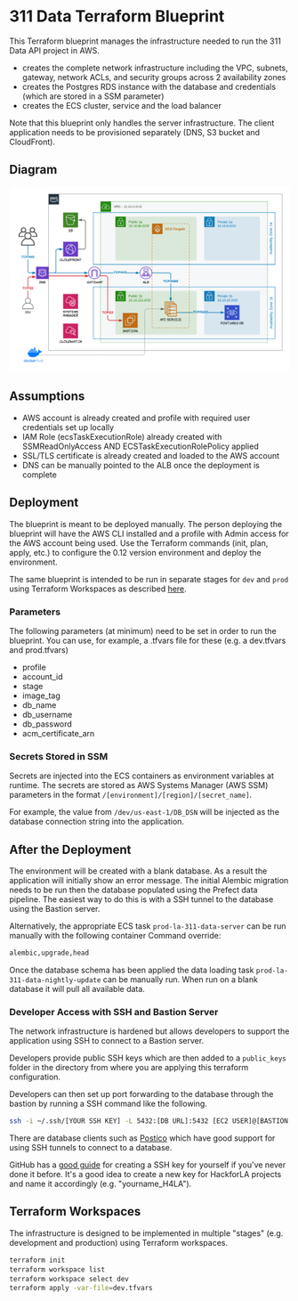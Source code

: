 # 311 Data Terraform Blueprint

This Terraform blueprint manages the infrastructure needed to run the 311 Data API project in AWS.

- creates the complete network infrastructure including the VPC, subnets, gateway, network ACLs, and security groups across 2 availability zones
- creates the Postgres RDS instance with the database and credentials (which are stored in a SSM parameter)
- creates the ECS cluster, service and the load balancer

Note that this blueprint only handles the server infrastructure. The client application needs to be provisioned separately (DNS, S3 bucket and CloudFront).

## Diagram

![Network diagram](./311-aws-diagram.png)

## Assumptions

- AWS account is already created and profile with required user credentials set up locally
- IAM Role (ecsTaskExecutionRole) already created with SSMReadOnlyAccess AND ECSTaskExecutionRolePolicy applied
- SSL/TLS certificate is already created and loaded to the AWS account
- DNS can be manually pointed to the ALB once the deployment is complete

## Deployment

The blueprint is meant to be deployed manually. The person deploying the blueprint will have the AWS CLI installed and a profile with Admin access for the AWS account being used. Use the Terraform commands (init, plan, apply, etc.) to configure the 0.12 version environment and deploy the environment.

The same blueprint is intended to be run in separate stages for ```dev``` and ```prod``` using Terraform Workspaces as described [here](https://learn.hashicorp.com/tutorials/terraform/organize-configuration?in=terraform/modules#separate-states).

### Parameters

The following parameters (at minimum) need to be set in order to run the blueprint. You can use, for example, a .tfvars file for these (e.g. a dev.tfvars and prod.tfvars)

- profile
- account_id
- stage
- image_tag
- db_name
- db_username
- db_password
- acm_certificate_arn

### Secrets Stored in SSM

Secrets are injected into the ECS containers as environment variables at runtime. The secrets are stored as AWS Systems Manager (AWS SSM) parameters in the format ```/[environment]/[region]/[secret_name]```.

For example, the value from ```/dev/us-east-1/DB_DSN``` will be injected as the database connection string into the application.

## After the Deployment

The environment will be created with a blank database. As a result the application will initially show an error message. The initial Alembic migration needs to be run then the database populated using the Prefect data pipeline. The easiest way to do this is with a SSH tunnel to the database using the Bastion server.

Alternatively, the appropriate ECS task ```prod-la-311-data-server``` can be run manually with the following container Command override:

```bash
alembic,upgrade,head
```

Once the database schema has been applied the data loading task ```prod-la-311-data-nightly-update``` can be manually run. When run on a blank database it will pull all available data.

### Developer Access with SSH and Bastion Server

The network infrastructure is hardened but allows developers to support the application using SSH to connect to a Bastion server.

Developers provide public SSH keys which are then added to a ```public_keys``` folder in the directory from where you are applying this terraform configuration.

Developers can then set up port forwarding to the database through the bastion by running a SSH command like the following.

```bash
ssh -i ~/.ssh/[YOUR SSH KEY] -L 5432:[DB URL]:5432 [EC2 USER]@[BASTION IP]
```

There are database clients such as [Postico](https://eggerapps.at/postico/) which have good support for using SSH tunnels to connect to a database.

GitHub has a [good guide](https://docs.github.com/en/free-pro-team@latest/github/authenticating-to-github/connecting-to-github-with-ssh) for creating a SSH key for yourself if you've never done it before. It's a good idea to create a new key for HackforLA projects and name it accordingly (e.g. "yourname_H4LA").

## Terraform Workspaces

The infrastructure is designed to be implemented in multiple "stages" (e.g. development and production) using Terraform workspaces.

```bash
terraform init
terraform workspace list
terraform workspace select dev
terraform apply -var-file=dev.tfvars
```
